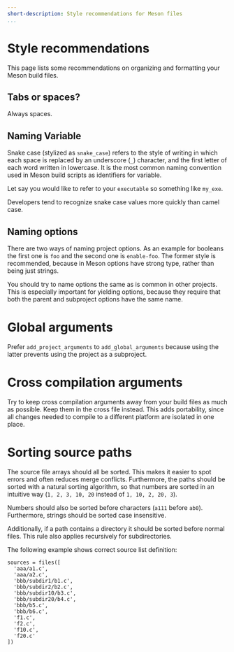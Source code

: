 ```yaml
---
short-description: Style recommendations for Meson files
...
```


# Style recommendations

This page lists some recommendations on organizing and formatting your
Meson build files.

## Tabs or spaces?

Always spaces.

## Naming Variable

Snake case (stylized as `snake_case`) refers to the style of
writing in which each space is replaced by an underscore (`_`)
character, and the first letter of each word written in
lowercase. It is the most common naming convention used in
Meson build scripts as identifiers for variable. 

Let say you would like to refer to your `executable` so something
like `my_exe`.

Developers tend to recognize snake case values more quickly than
camel case.

## Naming options

There are two ways of naming project options. As an example for
booleans the first one is `foo` and the second one is
`enable-foo`. The former style is recommended, because in Meson
options have strong type, rather than being just strings.

You should try to name options the same as is common in other
projects. This is especially important for yielding options, because
they require that both the parent and subproject options have the same
name.

# Global arguments

Prefer `add_project_arguments` to `add_global_arguments` because using
the latter prevents using the project as a subproject.

# Cross compilation arguments

Try to keep cross compilation arguments away from your build files as
much as possible. Keep them in the cross file instead. This adds
portability, since all changes needed to compile to a different
platform are isolated in one place.

# Sorting source paths

The source file arrays should all be sorted. This makes it easier to spot
errors and often reduces merge conflicts. Furthermore, the paths should be
sorted with a natural sorting algorithm, so that numbers are sorted in an
intuitive way (`1, 2, 3, 10, 20` instead of `1, 10, 2, 20, 3`).

Numbers should also be sorted before characters (`a111` before `ab0`).
Furthermore, strings should be sorted case insensitive.

Additionally, if a path contains a directory it should be sorted before
normal files. This rule also applies recursively for subdirectories.

The following example shows correct source list definition:

```meson
sources = files([
  'aaa/a1.c',
  'aaa/a2.c',
  'bbb/subdir1/b1.c',
  'bbb/subdir2/b2.c',
  'bbb/subdir10/b3.c',
  'bbb/subdir20/b4.c',
  'bbb/b5.c',
  'bbb/b6.c',
  'f1.c',
  'f2.c',
  'f10.c',
  'f20.c'
])
```
